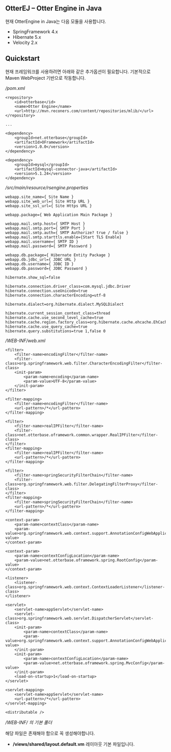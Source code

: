 ## OtterEJ – Otter Engine in Java


현재 OtterEngine in Java는 다음 모듈을 사용합니다.
- SpringFramework 4.x
- Hibernate 5.x
- Velocity 2.x


## Quickstart

현재 프레임워크를 사용하려면 아래와 같은 추가옵션이 필요합니다.
기본적으로 Maven WebProject 기반으로 작동합니다.

*/pom.xml*

	<repository>
		<id>otterbase</id>
		<name>Otter Engine</name>
		<url>http://mvn.reconers.com/content/repositories/mlib/</url>
	</repository>
	
	...

	<dependency>
		<groupId>net.otterbase</groupId>
		<artifactId>OFramework</artifactId>
		<version>1.0.0</version>
	</dependency>
	
	<dependency>
		<groupId>mysql</groupId>
		<artifactId>mysql-connector-java</artifactId>
		<version>5.1.24</version>
	</dependency>


*/src/main/resource/rsengine.properties*
	
	webapp.site_name={ Site Name }
	webapp.site_web_url={ Site Http URL }
	webapp.site_ssl_url={ Site Https URL }
	
	webapp.package={ Web Application Main Package }
	
	webapp.mail.smtp.host={ SMTP Host }
	webapp.mail.smtp.port={ SMTP Port }
	webapp.mail.smtp.auth={ SMTP Authorize? true / false }
	webapp.mail.smtp.starttls.enable={Start TLS Enable}
	webapp.mail.username={ SMTP ID }
	webapp.mail.password={ SMTP Password }
	
	webapp.db.package={ Hibernate Entity Package }
	webapp.db.jdbc_url={ JDBC URL }
	webapp.db.username={ JDBC ID }
	webapp.db.password={ JDBC Password }
	
	hibernate.show_sql=false
	
	hibernate.connection.driver_class=com.mysql.jdbc.Driver
	hibernate.connection.useUnicode=true
	hibernate.connection.characterEncoding=utf-8
	
	hibernate.dialect=org.hibernate.dialect.MySQLDialect
	
	hibernate.current_session_context_class=thread
	hibernate.cache.use_second_level_cache=true
	hibernate.cache.region.factory_class=org.hibernate.cache.ehcache.EhCacheRegionFactory
	hibernate.cache.use_query_cache=true
	hibernate.query.substitutions=true 1,false 0
	

*/WEB-INF/web.xml*

	<filter>
		<filter-name>encodingFilter</filter-name>
		<filter-class>org.springframework.web.filter.CharacterEncodingFilter</filter-class>
		<init-param>
			<param-name>encoding</param-name>
			<param-value>UTF-8</param-value>
		</init-param>
	</filter>

	<filter-mapping>
		<filter-name>encodingFilter</filter-name>
		<url-pattern>/*</url-pattern>
	</filter-mapping>

	<filter>
		<filter-name>realIPFilter</filter-name>
		<filter-class>net.otterbase.oframework.common.wrapper.RealIPFilter</filter-class>
	</filter>
	<filter-mapping>
		<filter-name>realIPFilter</filter-name>
		<url-pattern>/*</url-pattern>
	</filter-mapping>

	<filter>
		<filter-name>springSecurityFilterChain</filter-name>
		<filter-class>org.springframework.web.filter.DelegatingFilterProxy</filter-class>
	</filter>
	<filter-mapping>
		<filter-name>springSecurityFilterChain</filter-name>
		<url-pattern>/*</url-pattern>
	</filter-mapping>

	<context-param>
		<param-name>contextClass</param-name>
		<param-value>org.springframework.web.context.support.AnnotationConfigWebApplicationContext</param-value>
	</context-param>

	<context-param>
		<param-name>contextConfigLocation</param-name>
		<param-value>net.otterbase.oframework.spring.RootConfig</param-value>
	</context-param>
	
	<listener>
		<listener-class>org.springframework.web.context.ContextLoaderListener</listener-class>
	</listener>
	
	<servlet>
		<servlet-name>appServlet</servlet-name>
		<servlet-class>org.springframework.web.servlet.DispatcherServlet</servlet-class>
		<init-param>
			<param-name>contextClass</param-name>
			<param-value>org.springframework.web.context.support.AnnotationConfigWebApplicationContext</param-value>
		</init-param>
		<init-param>
			<param-name>contextConfigLocation</param-name>
			<param-value>net.otterbase.oframework.spring.MvcConfig</param-value>
		</init-param>
		<load-on-startup>1</load-on-startup>
	</servlet>

	<servlet-mapping>
		<servlet-name>appServlet</servlet-name>
		<url-pattern>/*</url-pattern>
	</servlet-mapping>

	<distributable />
	

*/WEB-INF/ 의 기본 폴더* 

해당 파일은 존재해야 함으로 꼭 생성해야합니다.

- **/views/shared/layout.default.vm** 레이아웃 기본 파일입니다. 


